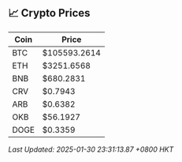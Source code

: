 ## 📈 Crypto Prices

| Coin | Price |
| ---- | ----- |
| BTC | $105593.2614 |
| ETH | $3251.6568 |
| BNB | $680.2831 |
| CRV | $0.7943 |
| ARB | $0.6382 |
| OKB | $56.1927 |
| DOGE | $0.3359 |

_Last Updated: 2025-01-30 23:31:13.87 +0800 HKT_